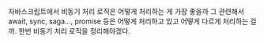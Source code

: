 자바스크립트에서 비동기 처리 로직은 어떻게 처리하는 게 가장 좋을까
그 관련해서 await, sync, saga..., promise 등은 어떻게 처리하고 있고 어떻게 다르게 처리하는 걸까. 한번 비동기 처리 로직을 정리해야겠다.
<!--stackedit_data:
eyJoaXN0b3J5IjpbLTE0NjU5MjcxMThdfQ==
-->